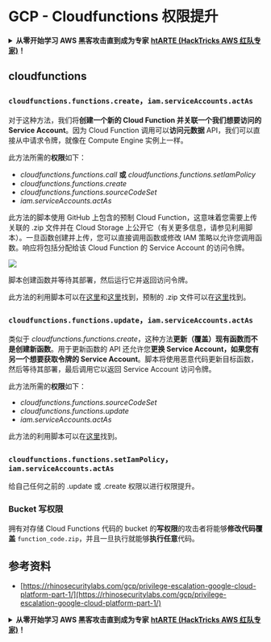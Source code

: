 # GCP - Cloudfunctions 权限提升

<details>

<summary><strong>从零开始学习 AWS 黑客攻击直到成为专家</strong> <a href="https://training.hacktricks.xyz/courses/arte"><strong>htARTE (HackTricks AWS 红队专家)</strong></a><strong>！</strong></summary>

支持 HackTricks 的其他方式：

* 如果您想在 **HackTricks 中看到您的公司广告** 或 **下载 HackTricks 的 PDF 版本**，请查看 [**订阅计划**](https://github.com/sponsors/carlospolop)！
* 获取 [**官方 PEASS & HackTricks 商品**](https://peass.creator-spring.com)
* 发现 [**PEASS 家族**](https://opensea.io/collection/the-peass-family)，我们独家的 [**NFTs 集合**](https://opensea.io/collection/the-peass-family)
* **加入** 💬 [**Discord 群组**](https://discord.gg/hRep4RUj7f) 或 [**telegram 群组**](https://t.me/peass) 或在 **Twitter** 🐦 上 **关注** 我 [**@carlospolopm**](https://twitter.com/carlospolopm)**。**
* **通过向** [**HackTricks**](https://github.com/carlospolop/hacktricks) 和 [**HackTricks Cloud**](https://github.com/carlospolop/hacktricks-cloud) github 仓库提交 PR 来分享您的黑客技巧。

</details>

## cloudfunctions

### `cloudfunctions.functions.create`，`iam.serviceAccounts.actAs`

对于这种方法，我们将**创建一个新的 Cloud Function 并关联一个我们想要访问的 Service Account**。因为 Cloud Function 调用可以**访问元数据** API，我们可以直接从中请求令牌，就像在 Compute Engine 实例上一样。

此方法所需的**权限**如下：

* _cloudfunctions.functions.call_ **或** _cloudfunctions.functions.setIamPolicy_
* _cloudfunctions.functions.create_
* _cloudfunctions.functions.sourceCodeSet_
* _iam.serviceAccounts.actAs_

此方法的脚本使用 GitHub 上包含的预制 Cloud Function，这意味着您需要上传关联的 .zip 文件并在 Cloud Storage 上公开它（有关更多信息，请参见利用脚本）。一旦函数创建并上传，您可以直接调用函数或修改 IAM 策略以允许您调用函数。响应将包括分配给该 Cloud Function 的 Service Account 的访问令牌。

![](https://rhinosecuritylabs.com/wp-content/uploads/2020/04/image12-750x618.png)

脚本创建函数并等待其部署，然后运行它并返回访问令牌。

此方法的利用脚本可以在[这里](https://github.com/RhinoSecurityLabs/GCP-IAM-Privilege-Escalation/blob/master/ExploitScripts/cloudfunctions.functions.create-call.py)和[这里](https://github.com/RhinoSecurityLabs/GCP-IAM-Privilege-Escalation/blob/master/ExploitScripts/cloudfunctions.functions.create-setIamPolicy.py)找到，预制的 .zip 文件可以在[这里](https://github.com/RhinoSecurityLabs/GCP-IAM-Privilege-Escalation/tree/master/ExploitScripts/CloudFunctions)找到。

### `cloudfunctions.functions.update`，`iam.serviceAccounts.actAs`

类似于 _cloudfunctions.functions.create_，这种方法**更新（覆盖）现有函数而不是创建新函数**。用于更新函数的 API 还允许您**更换 Service Account，如果您有另一个想要获取令牌的 Service Account**。脚本将使用恶意代码更新目标函数，然后等待其部署，最后调用它以返回 Service Account 访问令牌。

此方法所需的**权限**如下：

* _cloudfunctions.functions.sourceCodeSet_
* _cloudfunctions.functions.update_
* _iam.serviceAccounts.actAs_

此方法的利用脚本可以在[这里](https://github.com/RhinoSecurityLabs/GCP-IAM-Privilege-Escalation/blob/master/ExploitScripts/cloudfunctions.functions.update.py)找到。

### `cloudfunctions.functions.setIamPolicy`，`iam.serviceAccounts.actAs`

给自己任何之前的 .update 或 .create 权限以进行权限提升。

### Bucket 写权限

拥有对存储 Cloud Functions 代码的 bucket 的**写权限**的攻击者将能够**修改代码覆盖** `function_code.zip`，并且一旦执行就能够**执行任意**代码。

## 参考资料

* [https://rhinosecuritylabs.com/gcp/privilege-escalation-google-cloud-platform-part-1/](https://rhinosecuritylabs.com/gcp/privilege-escalation-google-cloud-platform-part-1/)

<details>

<summary><strong>从零开始学习 AWS 黑客攻击直到成为专家</strong> <a href="https://training.hacktricks.xyz/courses/arte"><strong>htARTE (HackTricks AWS 红队专家)</strong></a><strong>！</strong></summary>

支持 HackTricks 的其他方式：

* 如果您想在 **HackTricks 中看到您的公司广告** 或 **下载 HackTricks 的 PDF 版本**，请查看 [**订阅计划**](https://github.com/sponsors/carlospolop)！
* 获取 [**官方 PEASS & HackTricks 商品**](https://peass.creator-spring.com)
* 发现 [**PEASS 家族**](https://opensea.io/collection/the-peass-family)，我们独家的 [**NFTs 集合**](https://opensea.io/collection/the-peass-family)
* **加入** 💬 [**Discord 群组**](https://discord.gg/hRep4RUj7f) 或 [**telegram 群组**](https://t.me/peass) 或在 **Twitter** 🐦 上 **关注** 我 [**@carlospolopm**](https://twitter.com/carlospolopm)**。**
* **通过向** [**HackTricks**](https://github.com/carlospolop/hacktricks) 和 [**HackTricks Cloud**](https://github.com/carlospolop/hacktricks-cloud) github 仓库提交 PR 来分享您的黑客技巧。

</details>
